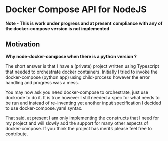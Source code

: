 # Docker Compose API for NodeJS

**Note - This is work under progress and at present compliance with any of the docker-compose version is not implemented**

## Motivation

**Why node-docker-compose when there is a python version ?**

The short answer is that I have a (private) project written using Typescript that needed to orchestrate docker containers. Initially I tried to invoke the docker-compose (python app) using child-process however the error handling and progress was a mess.

You may now ask you need docker-compose to orchestrate, just use dockrode to do it. It is true however I still needed a spec for what needs to be run and instead of re-inventing yet another input specification I decided to use docker-compose.yaml syntax.

That said, at present I am only implementing the constructs that I need for my project and will slowly add the support for many other aspects of docker-compose. If you think the project has merits please feel free to contribute.

